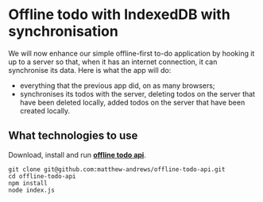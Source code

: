 # Offline todo with IndexedDB with synchronisation

We will now enhance our simple offline-first to-do application by hooking it up to a server so that, when it has an internet connection, it can synchronise its data.  Here is what the app will do:

- everything that the previous app did, on as many browsers;
- synchronises its todos with the server, deleting todos on the server that have been deleted locally, added todos on the server that have been created locally.

## What technologies to use

Download, install and run **[offline todo api](https://github.com/matthew-andrews/offline-todo-api)**.

```
git clone git@github.com:matthew-andrews/offline-todo-api.git
cd offline-todo-api
npm install
node index.js
```
